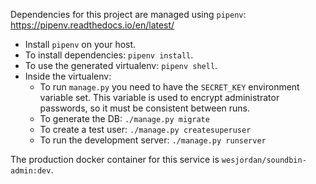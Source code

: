 Dependencies for this project are managed using `pipenv`: https://pipenv.readthedocs.io/en/latest/

* Install `pipenv` on your host.
* To install dependencies: `pipenv install`.
* To use the generated virtualenv: `pipenv shell`.
* Inside the virtualenv:
    * To run `manage.py` you need to have the `SECRET_KEY` environment variable set. This variable is used to encrypt 
    administrator passwords, so it must be consistent between runs. 
    * To generate the DB: `./manage.py migrate`
    * To create a test user: `./manage.py createsuperuser`
    * To run the development server: `./manage.py runserver`
    
The production docker container for this service is `wesjordan/soundbin-admin:dev`.
